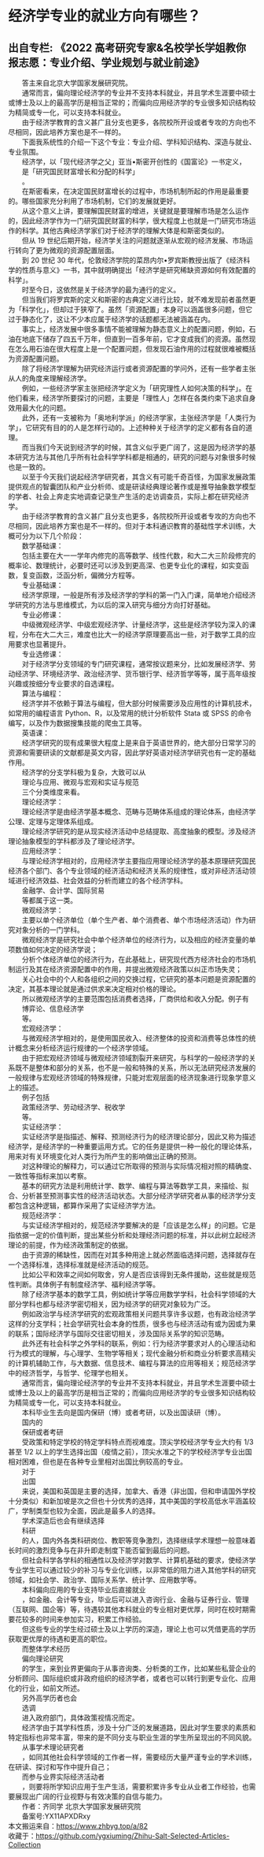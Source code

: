 # 经济学专业的就业方向有哪些？  
## 出自专栏: 《2022 高考研究专家&名校学长学姐教你报志愿：专业介绍、学业规划与就业前途》  
&emsp;&emsp;答主来自北京大学国家发展研究院。  
&emsp;&emsp;通常而言，偏向理论经济学的专业并不支持本科就业，并且学术生涯要中硕士或博士及以上的最高学历是相当正常的；而偏向应用经济学的专业很多知识结构较为精简或专一化，可以支持本科就业。  
&emsp;&emsp;由于经济学教育的含义甚广且分支也更多，各院校所开设或者专攻的方向也不尽相同，因此培养方案也是不一样的。  
&emsp;&emsp;下面我系统性的介绍一下这个专业：专业介绍、学科知识结构、深造与就业、专业氛围。  
&emsp;&emsp;经济学，以「现代经济学之父」亚当•斯密开创性的《国富论》一书定义，  
&emsp;&emsp;是「研究国民财富增长和分配的科学」  
&emsp;&emsp;。  
&emsp;&emsp;在斯密看来，在决定国民财富增长的过程中，市场机制所起的作用是最重要的。哪些国家充分利用了市场机制，它们的发展就更好。  
&emsp;&emsp;从这个意义上讲，要理解国民财富的增进，关键就是要理解市场是怎么运作的，因此经济学作为一门研究国民财富的科学，很大程度上也就是一门研究市场运作的科学。其他古典经济学家们对于经济学的理解大体是和斯密类似的。  
&emsp;&emsp;但从 19 世纪后期开始，经济学关注的问题就逐渐从宏观的经济发展、市场运行转向了更为微观的资源配置层面。  
&emsp;&emsp;到 20 世纪 30 年代，伦敦经济学院的菜昂内尔•罗宾斯教授出版了《经济科学的性质与意义》一书，其中就明确提出「经济学是研究稀缺资源如何有效配置的科学」。  
&emsp;&emsp;时至今日，这依然是关于经济学的最为通行的定义。  
&emsp;&emsp;但当我们将罗宾斯的定义和斯密的古典定义进行比较，就不难发现前者虽然更为「科学化」，但却过于狭窄了。虽然「资源配置」本身可以涵盖很多问题，但它过于静态化了，这让不少本应属于经济学的话题都无法被涵盖在内。  
&emsp;&emsp;事实上，经济发展中很多事情不能被理解为静态意义上的配置问题，例如，石油在地底下储存了四五千万年，但直到一百多年前，它才变成我们的资源。虽然现在怎么用石油在很大程度上是一个配置问题，但发现石油作用的过程就很难被概括为资源配置问题。  
&emsp;&emsp;除了将经济学理解为研究经济运行或者资源配置的学问外，还有一些学者主张从人的角度来理解经济学。  
&emsp;&emsp;例如，一些经济学家主张把经济学定义为「研究理性人如何决策的科学」。在他们看来，经济学所要探讨的问题，主要是「理性人」怎样在各类约束下追求自身效用最大化的问题。  
&emsp;&emsp;此外，还有一支被称为「奥地利学派」的经济学家，主张经济学是「人类行为学」，它研究有目的的人是怎样行动的。上述种种关于经济学的定义都有各自的道理。  
&emsp;&emsp;而当我们今天说到经济学的时候，其含义似乎更广阔了，这是因为经济学的基本研究方法与其他几乎所有社会科学学科都是相通的，研究的问题与对象很多时候也是一致的。  
&emsp;&emsp;以至于今天我们说起经济学研究者，其含义有可能千奇百怪，为国家发展政策提供观点的智囊团队和产业分析师、或是研读经典理论著作或是推导抽象数学模型的学者、社会上奔走实地调查记录生产生活的走访调查员，实际上都在研究经济学。  
&emsp;&emsp;由于经济学教育的含义甚广且分支也更多，各院校所开设或者专攻的方向也不尽相同，因此培养方案也是不一样的。但对于本科通识教育的基础性学术训练，大概可分为以下几个阶段：  
&emsp;&emsp;数学基础课：  
&emsp;&emsp;包括主要在大一一学年内修完的高等数学、线性代数，和大二大三阶段修完的概率论、数理统计，必要时还可以涉及到更高深、也更专业化的课程，如实变函数，复变函数，泛函分析，偏微分方程等。  
&emsp;&emsp;专业基础课：  
&emsp;&emsp;经济学原理，一般是所有涉及经济学的学科的第一门入门课，简单地介绍经济学研究的方法与思维模式，为以后的深入研究与细分方向打好基础。  
&emsp;&emsp;专业必修课：  
&emsp;&emsp;中级微观经济学、中级宏观经济学、计量经济学，这些是经济学较为深入的课程，分布在大二大三，难度也比大一的经济学原理要高出一些，对于数学工具的应用要求也显著提升。  
&emsp;&emsp;专业选修课：  
&emsp;&emsp;对于经济学分支领域的专门研究课程，通常按议题来分，比如发展经济学、劳动经济学、环境经济学、政治经济学、货币银行学、经济哲学等等，属于高年级按兴趣或按细分专业要求的自选课程。  
&emsp;&emsp;算法与编程：  
&emsp;&emsp;经济学并不依赖于算法与编程，但大部分时候需要涉及应用性的计算机技术，如常用的编程语言 Python、R，以及常用的统计分析软件 Stata 或 SPSS 的命令编写，以及作为数据搜集技能的爬虫工具等。  
&emsp;&emsp;英语课：  
&emsp;&emsp;经济学研究的现有成果很大程度上是来自于英语世界的，绝大部分日常学习的资源和需要研读的文献都是英文内容，因此学好英语对经济学研究也有一定的基础作用。  
&emsp;&emsp;经济学的分支学科极为复杂，大致可以从  
&emsp;&emsp;理论与应用、微观与宏观和实证与规范  
&emsp;&emsp;三个分类维度来看。  
&emsp;&emsp;理论经济学：  
&emsp;&emsp;理论经济学是由经济学基本概念、范畴与范畴体系组成的理论体系，由经济学公理、定理与定理体系组成。  
&emsp;&emsp;理论经济学研究的是从现实经济活动中总结提取、高度抽象的模型。涉及经济理论抽象模型的学科都涉及了理论经济学。  
&emsp;&emsp;应用经济学：  
&emsp;&emsp;与理论经济学相对的，应用经济学主要指应用理论经济学的基本原理研究国民经济各个部门、各个专业领域的经济活动和经济关系的规律性，或对非经济活动领域进行经济效益、社会效益的分析而建立的各个经济学科。  
&emsp;&emsp;金融学、会计学、国际贸易  
&emsp;&emsp;等都属于这一类。  
&emsp;&emsp;微观经济学：  
&emsp;&emsp;主要以单个经济单位（单个生产者、单个消费者、单个市场经济活动）作为研究对象分析的一门学科。  
&emsp;&emsp;微观经济学是研究社会中单个经济单位的经济行为，以及相应的经济变量的单项数值如何决定的经济学说；  
&emsp;&emsp;分析个体经济单位的经济行为，在此基础上，研究现代西方经济社会的市场机制运行及其在经济资源配置中的作用，并提出微观经济政策以纠正市场失灵；  
&emsp;&emsp;关心社会中的个人和各组织之间的交换过程，它研究的基本问题是资源配置的决定，其基本理论就是通过供求来决定相对价格的理论。  
&emsp;&emsp;所以微观经济学的主要范围包括消费者选择，厂商供给和收入分配。例子有  
&emsp;&emsp;博弈论、信息经济学  
&emsp;&emsp;等。  
&emsp;&emsp;宏观经济学：  
&emsp;&emsp;与微观经济学相对的，是使用国民收入、经济整体的投资和消费等总体性的统计概念来分析经济运行规律的一个经济学领域。  
&emsp;&emsp;由于把宏观经济领域与微观经济领域割裂开来研究，与科学的一般经济学的关系既不是整体和部分的关系，也不是一般和特殊的关系，所以无法研究经济发展的一般规律与宏观经济领域的特殊规律，只能对宏观层面的经济现象进行现象学意义上的描述。  
&emsp;&emsp;例子包括  
&emsp;&emsp;政策经济学、劳动经济学、税收学  
&emsp;&emsp;等。  
&emsp;&emsp;实证经济学：  
&emsp;&emsp;实证经济学是指描述、解释、预测经济行为的经济理论部分，因此又称为描述经济学，是经济学的一种重要运用方式。它的任务是提供一种一般化的理论体系，用来对有关环境变化对人类行为所产生的影响做出正确的预测。  
&emsp;&emsp;对这种理论的解释力，可以通过它所取得的预测与实际情况相对照的精确度、一致性等指标来加以考察。  
&emsp;&emsp;基本的研究方法是利用统计学、数学、编程与算法等数学工具，来描绘、拟合、分析甚至预测事实性的经济活动状态。大部分经济学研究者从事的经济学分支都包含这种逻辑，都算作采用了实证经济学方法。  
&emsp;&emsp;规范经济学：  
&emsp;&emsp;与实证经济学相对的，规范经济学要解决的是「应该是怎么样」的问题。它是指依据一定的价值判断，提出某些分析和处理经济问题的标准，并以此树立起经济理论的前提，作为经济政策制定的依据。  
&emsp;&emsp;由于资源的稀缺性，因而在对其多种用途上就必然面临选择问题，选择就存在一个选择标准，选择标准就是经济活动的规范。  
&emsp;&emsp;比如公平和效率之间如何取舍，穷人是否应该得到无条件援助，这些就是规范性判断。具体例子有制度经济学、福利经济学等。  
&emsp;&emsp;除了经济学基本的数学工具，例如统计学等应用数学学科，社会科学领域的大部分学科也都与经济学密切相关，因为经济学的研究对象较为广泛。  
&emsp;&emsp;例如政治学与经济学研究的宏观政策相关问题共享许多议题，也有政治经济学这样的分支学科；社会学研究社会本身的性质，很多也与经济活动有或为因或为果的联系；国际经济学与国际交往密切相关，涉及国际关系学的知识范畴。  
&emsp;&emsp;此外还有社会科学之外学科的联系，例如：行为经济学要求对人的心理活动和行为模式的理解，与心理学、生物学等相关；现代金融分析和商业分析要求高精尖的计算机辅助工作，与大数据、信息技术、编程与算法的应用等相关；规范经济学中的经济哲学，与哲学、伦理学也相关。  
&emsp;&emsp;通常而言，偏向理论经济学的专业并不支持本科就业，并且学术生涯要中硕士或博士及以上的最高学历是相当正常的；而偏向应用经济学的专业很多知识结构较为精简或专一化，可以支持本科就业。  
&emsp;&emsp;本科毕业生去向是国内保研（博）或者考研，以及出国读研（博）。  
&emsp;&emsp;国内的  
&emsp;&emsp;保研或者考研  
&emsp;&emsp;受政策和特定学校的特定学科特点而视难度。顶尖学校经济学专业大约有 1/3 甚至 1/2 以上的学生选择出国（疫情之前），顶尖水准之下的学校经济学专业出国相对困难，但也是在各种专业里相对出国比例较高的专业。  
&emsp;&emsp;对于  
&emsp;&emsp;出国  
&emsp;&emsp;来说，美国和英国是主要的选择，加拿大、香港（非出国，但和申请国外学校十分类似）和新加坡是次之但也十分优秀的选择，其中美国的学校高低水平涵盖较广，学制类型也较为全面，因此是最多人的选择。  
&emsp;&emsp;学术深造后也会有继续选择  
&emsp;&emsp;科研  
&emsp;&emsp;的人，国内外各类科研岗位、教职等竞争激烈，选择继续学术理想一般意味着长时间的激烈竞争与在非升即走制度下能否留到最后的问题。  
&emsp;&emsp;但社会科学各学科的相通性以及经济学对数学、计算机基础的要求，使经济学专业学生可以通过较少的补习与专业化训练，以非常低的阻力进入其他学科的研究领域，如社会学、政治学、国际关系学、统计学、应用数学等。  
&emsp;&emsp;本科偏向应用的专业支持毕业后直接就业  
&emsp;&emsp;，如金融、会计等专业，毕业后可以进入咨询行业、金融与证券行业、管理（互联网、国企等）等，待遇较其他本科就业的专业相对更优厚，同时在校时期需要花较多的时间来参加实习，积累工作经验。  
&emsp;&emsp;但这些专业的学生经过硕士及以上学历的深造，理论上也可以凭借更高的学历获取更优厚的待遇和更高的职位。  
&emsp;&emsp;而整体学术经历  
&emsp;&emsp;偏向理论研究  
&emsp;&emsp;的学生，来到业界更偏向于从事咨询类、分析类的工作，比如某些私营企业的分析顾问、国际组织或非政府组织的经济学者，或者也可以转行到更专业化、应用化的行业，如前文所述。  
&emsp;&emsp;另外高学历者也会  
&emsp;&emsp;选调  
&emsp;&emsp;进入政府部门，具体政策视情况而定。  
&emsp;&emsp;经济学由于其学科性质，涉及十分广泛的发展道路，因此对学生要求的素质和特定指标也非常丰富，带来的是不同分支与职业生涯的学生所呈现出的不同风貌。  
&emsp;&emsp;从事学术理论研究者  
&emsp;&emsp;，如同其他社会科学领域的工作者一样，需要经历大量严谨专业的学术训练，在研读、探讨和写作中提升自己；  
&emsp;&emsp;而参与业界实际经济活动者  
&emsp;&emsp;，则要将所学知识应用于生产生活，需要积累许多专业从业者工作经验，也需要展现出广阔的行业视野与有效决策的自信与能力。  
&emsp;&emsp;作者：齐同学 北京大学国家发展研究院  
&emsp;&emsp;备案号:YX11APXDRxy  
本文搬运来自：https://www.zhbyg.top/a/82  
 收藏于：https://github.com/ygxiuming/Zhihu-Salt-Selected-Articles-Collection